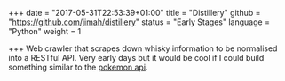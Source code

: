 +++
date = "2017-05-31T22:53:39+01:00"
title = "Distillery"
github = "https://github.com/jimah/distillery"
status = "Early Stages"
language = "Python"
weight = 1

+++
Web crawler that scrapes down whisky information to be normalised into a RESTful API. Very early days but it would be cool if I could build something similar to the [pokemon api](https://pokeapi.co/).